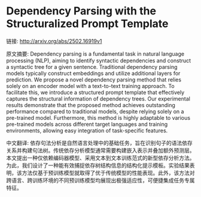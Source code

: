 # Dependency Parsing with the Structuralized Prompt Template

链接: http://arxiv.org/abs/2502.16919v1

原文摘要:
Dependency parsing is a fundamental task in natural language processing
(NLP), aiming to identify syntactic dependencies and construct a syntactic tree
for a given sentence. Traditional dependency parsing models typically construct
embeddings and utilize additional layers for prediction. We propose a novel
dependency parsing method that relies solely on an encoder model with a
text-to-text training approach. To facilitate this, we introduce a structured
prompt template that effectively captures the structural information of
dependency trees. Our experimental results demonstrate that the proposed method
achieves outstanding performance compared to traditional models, despite
relying solely on a pre-trained model. Furthermore, this method is highly
adaptable to various pre-trained models across different target languages and
training environments, allowing easy integration of task-specific features.

中文翻译:
依存句法分析是自然语言处理中的基础任务，旨在识别句子的语法依存关系并构建句法树。传统依存分析模型通常需要构建嵌入表示并叠加额外预测层。本文提出一种仅依赖编码器模型、采用文本到文本训练范式的新型依存分析方法。为此，我们设计了一种能有效捕捉依存树结构信息的结构化提示模板。实验结果表明，该方法仅基于预训练模型就取得了优于传统模型的性能表现。此外，该方法对跨语言、跨训练环境的不同预训练模型均展现出极强适应性，可便捷集成任务专属特征。
